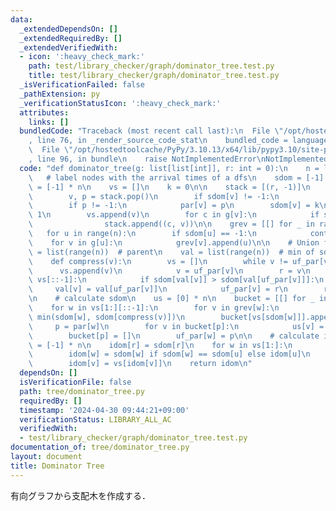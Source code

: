 ```yaml
---
data:
  _extendedDependsOn: []
  _extendedRequiredBy: []
  _extendedVerifiedWith:
  - icon: ':heavy_check_mark:'
    path: test/library_checker/graph/dominator_tree.test.py
    title: test/library_checker/graph/dominator_tree.test.py
  _isVerificationFailed: false
  _pathExtension: py
  _verificationStatusIcon: ':heavy_check_mark:'
  attributes:
    links: []
  bundledCode: "Traceback (most recent call last):\n  File \"/opt/hostedtoolcache/PyPy/3.10.13/x64/lib/pypy3.10/site-packages/onlinejudge_verify/documentation/build.py\"\
    , line 76, in _render_source_code_stat\n    bundled_code = language.bundle(\n\
    \  File \"/opt/hostedtoolcache/PyPy/3.10.13/x64/lib/pypy3.10/site-packages/onlinejudge_verify/languages/python.py\"\
    , line 96, in bundle\n    raise NotImplementedError\nNotImplementedError\n"
  code: "def dominator_tree(g: list[list[int]], r: int = 0):\n    n = len(g)\n\n \
    \   # label nodes with the arrival times of a dfs\n    sdom = [-1] * n\n    par\
    \ = [-1] * n\n    vs = []\n    k = 0\n\n    stack = [(r, -1)]\n    while stack:\n\
    \        v, p = stack.pop()\n        if sdom[v] != -1:\n            continue\n\
    \        if p != -1:\n            par[v] = p\n        sdom[v] = k\n        k +=\
    \ 1\n        vs.append(v)\n        for c in g[v]:\n            if sdom[c] == -1:\n\
    \                stack.append((c, v))\n\n    grev = [[] for _ in range(n)]\n \
    \   for u in range(n):\n        if sdom[u] == -1:\n            continue\n    \
    \    for v in g[u]:\n            grev[v].append(u)\n\n    # Union find\n    uf_par\
    \ = list(range(n))  # parent\n    val = list(range(n))  # min of sdom's v\n\n\
    \    def compress(v):\n        vs = []\n        while v != uf_par[v]:\n      \
    \      vs.append(v)\n            v = uf_par[v]\n        r = v\n        for v in\
    \ vs[::-1]:\n            if sdom[val[v]] > sdom[val[uf_par[v]]]:\n           \
    \     val[v] = val[uf_par[v]]\n            uf_par[v] = r\n        return val[v]\n\
    \n    # calculate sdom\n    us = [0] * n\n    bucket = [[] for _ in range(n)]\n\
    \    for w in vs[1:][::-1]:\n        for v in grev[w]:\n            sdom[w] =\
    \ min(sdom[w], sdom[compress(v)])\n        bucket[vs[sdom[w]]].append(w)\n   \
    \     p = par[w]\n        for v in bucket[p]:\n            us[v] = compress(v)\n\
    \        bucket[p] = []\n        uf_par[w] = p\n\n    # calculate idom\n    idom\
    \ = [-1] * n\n    idom[r] = sdom[r]\n    for w in vs[1:]:\n        u = us[w]\n\
    \        idom[w] = sdom[w] if sdom[w] == sdom[u] else idom[u]\n    for v in vs:\n\
    \        idom[v] = vs[idom[v]]\n    return idom\n"
  dependsOn: []
  isVerificationFile: false
  path: tree/dominator_tree.py
  requiredBy: []
  timestamp: '2024-04-30 09:44:21+09:00'
  verificationStatus: LIBRARY_ALL_AC
  verifiedWith:
  - test/library_checker/graph/dominator_tree.test.py
documentation_of: tree/dominator_tree.py
layout: document
title: Dominator Tree
---
```


有向グラフから支配木を作成する．